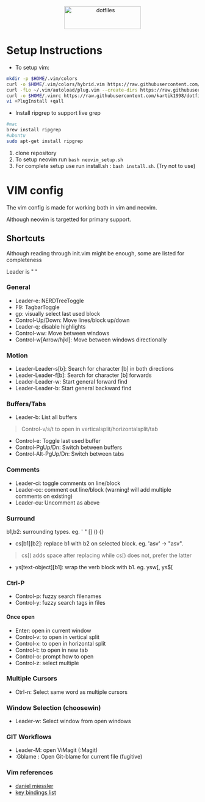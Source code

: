 <p align="center"> <img src = "https://twilio-cms-prod.s3.amazonaws.com/images/7iwai15WuuZ-1YLS6UzvVdC4vtbpjLMIoG8kABoHmrNLML.width-808.png" alt="dotfiles" width=200 height=60> </p>

# Setup Instructions

- To setup vim:

```bash
mkdir -p $HOME/.vim/colors
curl -o $HOME/.vim/colors/hybrid.vim https://raw.githubusercontent.com/kartik1998/dotfiles/master/vim/colors/hybrid.vim
curl -fLo ~/.vim/autoload/plug.vim --create-dirs https://raw.githubusercontent.com/junegunn/vim-plug/master/plug.vim
curl -o $HOME/.vimrc https://raw.githubusercontent.com/kartik1998/dotfiles/master/vim/.vimrc
vi +PlugInstall +qall
```

- Install ripgrep to support live grep

```bash
#mac
brew install ripgrep
#ubuntu
sudo apt-get install ripgrep
```

1. clone repository
2. To setup neovim run `bash neovim_setup.sh`
3. For complete setup use run install.sh : `bash install.sh`. (Try not to use)

# VIM config

The vim config is made for working both in vim and neovim.

Although neovim is targetted for primary support.

## Shortcuts

Although reading through init.vim might be enough, some are listed for completeness

Leader is " "

### General

- Leader-e: NERDTreeToggle
- F9: TagbarToggle
- gp: visually select last used block
- Control-Up/Down: Move lines/block up/down
- Leader-q: disable highlights
- Control-ww: Move between windows
- Control-w[Arrow/hjkl]: Move between windows directionally

### Motion

- Leader-Leader-s[b]: Search for character [b] in both directions
- Leader-Leader-f[b]: Search for character [b] forwards
- Leader-Leader-w: Start general forward find
- Leader-Leader-b: Start general backward find

### Buffers/Tabs

- Leader-b: List all buffers

> Control-v/s/t to open in verticalsplit/horizontalsplit/tab

- Control-e: Toggle last used buffer
- Control-PgUp/Dn: Switch between buffers
- Control-Alt-PgUp/Dn: Switch between tabs

### Comments

- Leader-ci: toggle comments on line/block
- Leader-cc: comment out line/block (warning! will add multiple comments on existing)
- Leader-cu: Uncomment as above

### Surround

b1,b2: surrounding types. eg. ' " [] () {}

- cs[b1][b2]: replace b1 with b2 on selected block. eg. 'asv' -> "asv".

> cs[( adds space after replacing while cs[) does not, prefer the latter

- ys[text-object][b1]: wrap the verb block with b1. eg. ysw[, ys$[

### Ctrl-P

- Control-p: fuzzy search filenames
- Control-y: fuzzy search tags in files

#### Once open

- Enter: open in current window
- Control-v: to open in vertical split
- Control-x: to open in horizontal split
- Control-t: to open in new tab
- Control-o: prompt how to open
- Control-z: select multiple

### Multiple Cursors

- Ctrl-n: Select same word as multiple cursors

### Window Selection (choosewin)

- Leader-w: Select window from open windows

### GIT Workflows

- Leader-M: open ViMagit (:Magit)
- :Gblame : Open Git-blame for current file (fugitive)

### Vim references

- [daniel miessler](https://danielmiessler.com/study/vim/)
- [key bindings list](https://hea-www.harvard.edu/~fine/Tech/vi.html)
